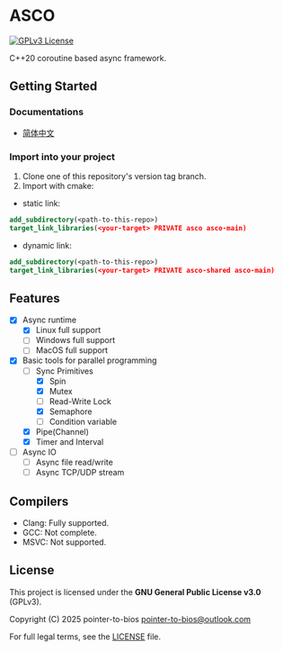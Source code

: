 # ASCO

[![GPLv3 License](https://img.shields.io/badge/License-GPLv3-blue.svg)](LICENSE)

C++20 coroutine based async framework.

## Getting Started

### Documentations

- [简体中文](https://pointertobios.github.io/asco/zhcn/)

### Import into your project

1. Clone one of this repository's version tag branch.
2. Import with cmake:

- static link:

```cmake
add_subdirectory(<path-to-this-repo>)
target_link_libraries(<your-target> PRIVATE asco asco-main)
```

- dynamic link:

```cmake
add_subdirectory(<path-to-this-repo>)
target_link_libraries(<your-target> PRIVATE asco-shared asco-main)
```

## Features

- [x] Async runtime
  - [x] Linux full support
  - [ ] Windows full support
  - [ ] MacOS full support
- [x] Basic tools for parallel programming
  - [ ] Sync Primitives
    - [x] Spin
    - [x] Mutex
    - [ ] Read-Write Lock
    - [x] Semaphore
    - [ ] Condition variable
  - [x] Pipe(Channel)
  - [x] Timer and Interval
- [ ] Async IO
  - [ ] Async file read/write
  - [ ] Async TCP/UDP stream

## Compilers

- Clang: Fully supported.
- GCC: Not complete.
- MSVC: Not supported.

## License

This project is licensed under the **GNU General Public License v3.0** (GPLv3).

Copyright (C) 2025 pointer-to-bios <pointer-to-bios@outlook.com>

For full legal terms, see the [LICENSE](./LICENSE.md) file.
